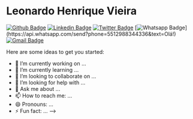 # Leonardo Henrique Vieira

[![Github Badge](https://img.shields.io/badge/-Github-000?style=flat-square&logo=Github&logoColor=white&link=https://github.com/leonarhv)](https://github.com/leonarhv)
[![Linkedin Badge](https://img.shields.io/badge/-LinkedIn-blue?style=flat-square&logo=Linkedin&logoColor=white&link=https://www.linkedin.com/in/leonardo-henrique-vieira-848048192/)](https://www.linkedin.com/in/leonardo-henrique-vieira-848048192/)
[![Twitter Badge](https://img.shields.io/badge/-Twitter-1ca0f1?style=flat-square&labelColor=1ca0f1&logo=twitter&logoColor=white&link=https://twitter.com/Leodevlop)](https://twitter.com/Leodevlop)
[![Whatsapp Badge](https://img.shields.io/badge/-Whatsapp-4CA143?style=flat-square&labelColor=4CA143&logo=whatsapp&logoColor=white&link=https://api.whatsapp.com/send?phone=5511992913483&text=Olá!)](https://api.whatsapp.com/send?phone=5512988344336&text=Olá!)
[![Gmail Badge](https://img.shields.io/badge/-Gmail-c14438?style=flat-square&logo=Gmail&logoColor=white&link=mailto:leohvir@gmail.com)](mailto:leohvir@gmail.com)


Here are some ideas to get you started:

- 🔭 I’m currently working on ...
- 🌱 I’m currently learning ...
- 👯 I’m looking to collaborate on ...
- 🤔 I’m looking for help with ...
- 💬 Ask me about ...
- 📫 How to reach me: ...
- 😄 Pronouns: ...
- ⚡ Fun fact: ...
-->
